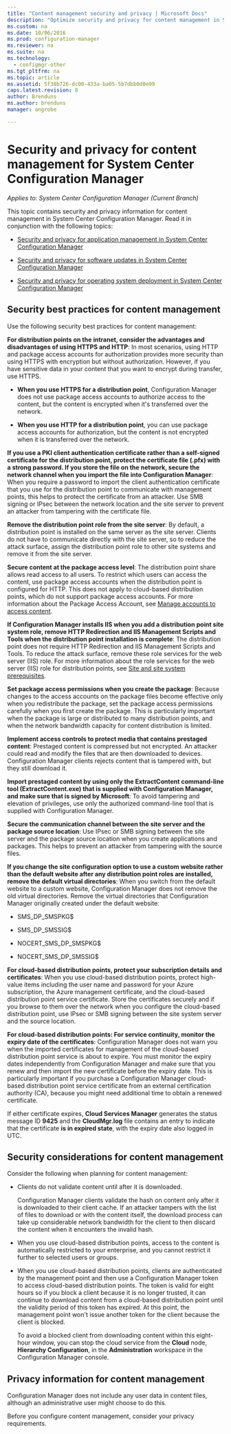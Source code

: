 ```yaml
---
title: "Content management security and privacy | Microsoft Docs"
description: "Optimize security and privacy for content management in System Center Configuration Manager."
ms.custom: na
ms.date: 10/06/2016
ms.prod: configuration-manager
ms.reviewer: na
ms.suite: na
ms.technology:
  - configmgr-other
ms.tgt_pltfrm: na
ms.topic: article
ms.assetid: 5f38b726-dc00-433a-ba05-5b7dbb0d8e99
caps.latest.revision: 8
author: Brendunsms.author: brendunsmanager: angrobe

---
```

# Security and privacy for content management for System Center Configuration Manager*Applies to: System Center Configuration Manager (Current Branch)*
This topic contains security and privacy information for content management in System Center Configuration Manager. Read it in conjunction with the following topics:  

-   [Security and privacy for application management in System Center Configuration Manager](../../../apps/plan-design/security-and-privacy-for-application-management.md)  

-   [Security and privacy for software updates in System Center Configuration Manager](/sccm/sum/plan-design/security-and-privacy-for-software-updates)  

-   [Security and privacy for operating system deployment in System Center Configuration Manager](../../../osd/plan-design/security-and-privacy-for-operating-system-deployment.md)  

##  <a name="BKMK_Security_ContentManagement"></a> Security best practices for content management  
 Use the following security best practices for content management:  

 **For distribution points on the intranet, consider the advantages and disadvantages of using HTTPS and HTTP**: In most scenarios, using HTTP and package access accounts for authorization provides more security than using HTTPS with encryption but without authorization. However, if you have sensitive data in your content that you want to encrypt during transfer, use HTTPS.  

-   **When you use HTTPS for a distribution point**, Configuration Manager does not use package access accounts to authorize access to the content, but the content is encrypted when it's transferred over the network.  

-   **When you use HTTP for a distribution point**, you can use package access accounts for authorization, but the content is not encrypted when it is transferred over the network.  


**If you use a PKI client authentication certificate rather than a self-signed certificate for the distribution point, protect the certificate file (.pfx) with a strong password. If you store the file on the network, secure the network channel when you import the file into Configuration Manager**: When you require a password to import the client authentication certificate that you use for the distribution point to communicate with management points, this helps to protect the certificate from an attacker. Use SMB signing or IPsec between the network location and the site server to prevent an attacker from tampering with the certificate file.  

**Remove the distribution point role from the site server**: By default, a distribution point is installed on the same server as the site server. Clients do not have to communicate directly with the site server, so to reduce the attack surface, assign the distribution point role to other site systems and remove it from the site server.  

**Secure content at the package access level**: The distribution point share allows read access to all users. To restrict which users can access the content, use package access accounts when the distribution point is configured for HTTP. This does not apply to cloud-based distribution points, which do not support package access accounts. For more information about the Package Access Account, see [Manage accounts to access content](../../../core/plan-design/hierarchy/manage-accounts-to-access-content.md).


**If Configuration Manager installs IIS when you add a distribution point site system role, remove HTTP Redirection and IIS Management Scripts and Tools when the distribution point installation is complete**: The distribution point does not require HTTP Redirection and IIS Management Scripts and Tools. To reduce the attack surface, remove these role services for the web server (IIS) role.  For more information about the role services for the web server (IIS) role for distribution points, see [Site and site system prerequisites](/sccm/core/plan-design/configs/site-and-site-system-prerequisites).  

**Set package access permissions when you create the package**: Because changes to the access accounts on the package files become effective only when you redistribute the package, set the package access permissions carefully when you first create the package. This is particularly important when the package is large or distributed to many distribution points, and when the network bandwidth capacity for content distribution is limited.  

**Implement access controls to protect media that contains prestaged content**: Prestaged content is compressed but not encrypted. An attacker could read and modify the files that are then downloaded to devices. Configuration Manager clients rejects content that is tampered with, but they still download it.  

**Import prestaged content by using only the ExtractContent command-line tool (ExtractContent.exe) that is supplied with Configuration Manager, and make sure that is signed by Microsoft**: To avoid tampering and elevation of privileges, use only the authorized command-line tool that is supplied with Configuration Manager.  

**Secure the communication channel between the site server and the package source location**: Use IPsec or SMB signing between the site server and the package source location when you create applications and packages. This helps to prevent an attacker from tampering with the source files.  

**If you change the site configuration option to use a custom website rather than the default website after any distribution point roles are installed, remove the default virtual directories**: When you switch from the default website to a custom website, Configuration Manager does not remove the old virtual directories. Remove the virtual directories that Configuration Manager originally created under the default website:  

-   SMS_DP_SMSPKG$  

-   SMS_DP_SMSSIG$  

-   NOCERT_SMS_DP_SMSPKG$  

-   NOCERT_SMS_DP_SMSSIG$  

**For cloud-based distribution points, protect your subscription details and certificates**: When you use cloud-based distribution points, protect high-value items including the user name and password for your Azure subscription, the Azure management certificate, and the cloud-based distribution point service certificate. Store the certificates securely and if you browse to them over the network when you configure the cloud-based distribution point, use IPsec or SMB signing between the site system server and the source location.  

**For cloud-based distribution points: For service continuity, monitor the expiry date of the certificates**: Configuration Manager does not warn you when the imported certificates for management of the cloud-based distribution point service is about to expire. You must monitor the expiry dates independently from Configuration Manager and make sure that you renew and then import the new certificate before the expiry date. This is particularly important if you purchase a Configuration Manager cloud-based distribution point service certificate from an external certification authority (CA), because you might need additional time to obtain a renewed certificate.  

 If either certificate expires, **Cloud Services Manager** generates the status message ID **9425** and the **CloudMgr.log** file contains an entry to indicate that the certificate **is in expired state**, with the expiry date also logged in UTC.  

## Security considerations for content management  
Consider the following when planning for content management:  

-   Clients do not validate content until after it is downloaded.  

     Configuration Manager clients validate the hash on content only after it is downloaded to their client cache. If an attacker tampers with the list of files to download or with the content itself, the download process can take up considerable network bandwidth for the client to then discard the content when it encounters the invalid hash.  

-   When you use cloud-based distribution points, access to the content is automatically restricted to your enterprise, and you cannot restrict it further to selected users or groups.  

-   When you use cloud-based distribution points, clients are authenticated by the management point and then use a Configuration Manager token to access cloud-based distribution points. The token is valid for eight hours so if you block a client because it is no longer trusted, it can continue to download content from a cloud-based distribution point until the validity period of this token has expired. At this point, the management point won't issue another token for the client because the client is blocked.  

     To avoid a blocked client from downloading content within this eight-hour window, you can stop the cloud service from the **Cloud** node, **Hierarchy Configuration**, in the **Administration** workspace in the Configuration Manager console.  

##  <a name="BKMK_Privacy_ContentManagement"></a> Privacy information for content management  
 Configuration Manager does not include any user data in content files, although an administrative user might choose to do this.  

 Before you configure content management, consider your privacy requirements.  
